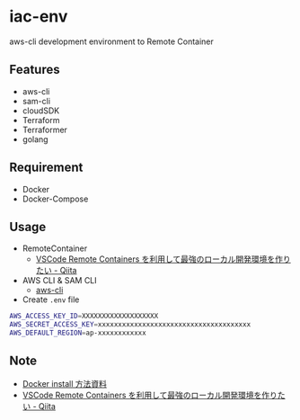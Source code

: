 # iac-env
aws-cli development environment to Remote Container

## Features

- aws-cli
- sam-cli
- cloudSDK
- Terraform
- Terraformer
- golang

## Requirement

- Docker
- Docker-Compose

## Usage

- RemoteContainer
  - [VSCode Remote Containers を利用して最強のローカル開発環境を作りたい - Qiita](https://qiita.com/sabure500/items/a117b8a1733193be455f#visual-studio-code)
- AWS CLI & SAM CLI
  - [aws-cli](./Docment/aws-cli.md)
- Create `.env` file

```bash
AWS_ACCESS_KEY_ID=XXXXXXXXXXXXXXXXXXX
AWS_SECRET_ACCESS_KEY=xxxxxxxxxxxxxxxxxxxxxxxxxxxxxxxxxxxxxx
AWS_DEFAULT_REGION=ap-xxxxxxxxxxxx
```

## Note

- [Docker install 方法資料](https://drive.google.com/drive/u/0/folders/1MfIzfxNIKu433be3enFlCZ8LDADHbtEY)
- [VSCode Remote Containers を利用して最強のローカル開発環境を作りたい - Qiita](https://qiita.com/sabure500/items/a117b8a1733193be455f#googlecloudsdk)
